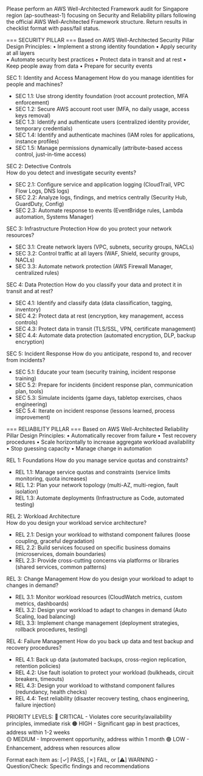 Please perform an AWS Well-Architected Framework audit for Singapore region (ap-southeast-1) focusing on Security and Reliability pillars following the official AWS Well-Architected Framework structure. Return results in checklist format with pass/fail status.

=== SECURITY PILLAR ===
Based on AWS Well-Architected Security Pillar Design Principles:
• Implement a strong identity foundation
• Apply security at all layers  
• Automate security best practices
• Protect data in transit and at rest
• Keep people away from data
• Prepare for security events

SEC 1: Identity and Access Management
How do you manage identities for people and machines?
- SEC 1.1: Use strong identity foundation (root account protection, MFA enforcement)
- SEC 1.2: Secure AWS account root user (MFA, no daily usage, access keys removal)
- SEC 1.3: Identify and authenticate users (centralized identity provider, temporary credentials)
- SEC 1.4: Identify and authenticate machines (IAM roles for applications, instance profiles)
- SEC 1.5: Manage permissions dynamically (attribute-based access control, just-in-time access)

SEC 2: Detective Controls  
How do you detect and investigate security events?
- SEC 2.1: Configure service and application logging (CloudTrail, VPC Flow Logs, DNS logs)
- SEC 2.2: Analyze logs, findings, and metrics centrally (Security Hub, GuardDuty, Config)
- SEC 2.3: Automate response to events (EventBridge rules, Lambda automation, Systems Manager)

SEC 3: Infrastructure Protection
How do you protect your network resources?
- SEC 3.1: Create network layers (VPC, subnets, security groups, NACLs)
- SEC 3.2: Control traffic at all layers (WAF, Shield, security groups, NACLs)
- SEC 3.3: Automate network protection (AWS Firewall Manager, centralized rules)

SEC 4: Data Protection
How do you classify your data and protect it in transit and at rest?
- SEC 4.1: Identify and classify data (data classification, tagging, inventory)
- SEC 4.2: Protect data at rest (encryption, key management, access controls)
- SEC 4.3: Protect data in transit (TLS/SSL, VPN, certificate management)
- SEC 4.4: Automate data protection (automated encryption, DLP, backup encryption)

SEC 5: Incident Response
How do you anticipate, respond to, and recover from incidents?
- SEC 5.1: Educate your team (security training, incident response training)
- SEC 5.2: Prepare for incidents (incident response plan, communication plan, tools)
- SEC 5.3: Simulate incidents (game days, tabletop exercises, chaos engineering)
- SEC 5.4: Iterate on incident response (lessons learned, process improvement)

=== RELIABILITY PILLAR ===
Based on AWS Well-Architected Reliability Pillar Design Principles:
• Automatically recover from failure
• Test recovery procedures
• Scale horizontally to increase aggregate workload availability
• Stop guessing capacity
• Manage change in automation

REL 1: Foundations
How do you manage service quotas and constraints?
- REL 1.1: Manage service quotas and constraints (service limits monitoring, quota increases)
- REL 1.2: Plan your network topology (multi-AZ, multi-region, fault isolation)
- REL 1.3: Automate deployments (Infrastructure as Code, automated testing)

REL 2: Workload Architecture  
How do you design your workload service architecture?
- REL 2.1: Design your workload to withstand component failures (loose coupling, graceful degradation)
- REL 2.2: Build services focused on specific business domains (microservices, domain boundaries)
- REL 2.3: Provide cross-cutting concerns via platforms or libraries (shared services, common patterns)

REL 3: Change Management
How do you design your workload to adapt to changes in demand?
- REL 3.1: Monitor workload resources (CloudWatch metrics, custom metrics, dashboards)
- REL 3.2: Design your workload to adapt to changes in demand (Auto Scaling, load balancing)
- REL 3.3: Implement change management (deployment strategies, rollback procedures, testing)

REL 4: Failure Management
How do you back up data and test backup and recovery procedures?
- REL 4.1: Back up data (automated backups, cross-region replication, retention policies)
- REL 4.2: Use fault isolation to protect your workload (bulkheads, circuit breakers, timeouts)
- REL 4.3: Design your workload to withstand component failures (redundancy, health checks)
- REL 4.4: Test reliability (disaster recovery testing, chaos engineering, failure injection)

PRIORITY LEVELS:
🔴 CRITICAL - Violates core security/availability principles, immediate risk
🟠 HIGH - Significant gap in best practices, address within 1-2 weeks  
🟡 MEDIUM - Improvement opportunity, address within 1 month
🟢 LOW - Enhancement, address when resources allow

Format each item as: [✓] PASS, [✗] FAIL, or [⚠] WARNING - Question/Check: Specific findings and recommendations
